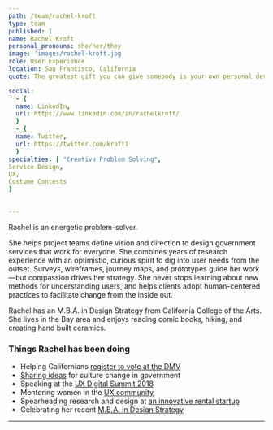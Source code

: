 ```yaml
---
path: /team/rachel-kroft
type: team
published: 1
name: Rachel Kroft
personal_pronouns: she/her/they
image: 'images/rachel-kroft.jpg'
role: User Experience
location: San Francisco, California
quote: The greatest gift you can give somebody is your own personal development. (Jim Rohn) 

social: 
  - {
  name: LinkedIn,
  url: https://www.linkedin.com/in/rachelkroft/
  }
  - {
  name: Twitter,
  url: https://twitter.com/kroft1
  }
specialties: [ "Creative Problem Solving",
Service Design,
UX,
Costume Contests
]

  
---
```

Rachel is an energetic problem-solver.

She helps project teams define vision and direction to design government services that work for everyone. She combines years of research experience with an optimistic, curious spirit to dig into user needs from the outset. Surveys, wireframes, journey maps, and prototypes guide her work—but compassion drives her strategy. She never stops learning about new methods for understanding users, and helps clients adopt human-centered practices to facilitate change from the inside out.

Rachel has an M.B.A. in Design Strategy from California College of the Arts. She lives in the Bay area and enjoys reading comic books, hiking, and creating hand built ceramics. 




### Things Rachel has been doing
* Helping Californians [register to vote at the DMV](https://www.dmv.ca.gov/portal/dmv/detail/pubs/newsrel/2018/2018_56)
* [Sharing ideas](https://twitter.com/genevievegau/status/1019180163232354305) for culture change in government
* Speaking at the [UX Digital Summit 2018](https://www.uxdigitalsummit.com/)
* Mentoring women in the [UX community](http://hexagonux.com/)
* Spearheading research and design at [an innovative rental startup](https://www.2ndaddress.com/)
* Celebrating her recent [M.B.A. in Design Strategy](https://www.cca.edu/academics/graduate/design-mba)

-------------------------------

